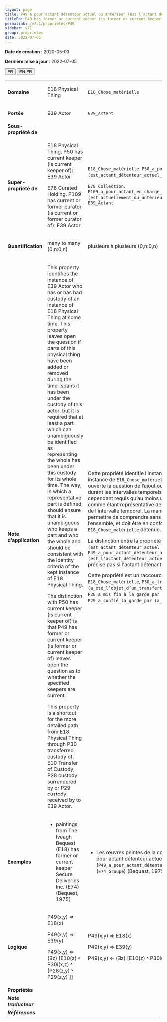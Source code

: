 ```yaml
---
layout: page
title: P49 a pour actant détenteur actuel ou antérieur (est l’actant détenteur actuel ou antérieur de)
titleEn: P49 has former or current keeper (is former or current keeper of) - a pour actant détenteur actuel ou antérieur (est l’actant détenteur actuel ou antérieur de)
permalink: /v7.1/proprietes/P49
sidebar: v71
group: proprietes
date: 2022-07-05
---
```


**Date de création** : 2020-05-03

**Dernière mise à jour** : 2022-07-05

<div class="lang-buttons">
  <button id="fr" class="activate">FR</button>
  <button id="en-fr">EN-FR</button>
</div>

<table>
				<tbody>
				<tr>
					<td><strong>Domaine</strong></td>
					<td class="en"><p>E18 Physical Thing</p>
							</td>
						<td><p><code class="language-plaintext highlighter-rouge">E18_Chose_matérielle</code></p>
							</td>
						</tr>
					<tr>
					<td><strong>Portée</strong></td>
					<td class="en"><p>E39 Actor</p>
							</td>
						<td><p><code class="language-plaintext highlighter-rouge">E39_Actant</code></p>
							</td>
						</tr>
					<tr>
					<td><strong>Sous-propriété de</strong></td>
					<td class="en"><p></p>
							</td>
						<td><p></p>
							</td>
						</tr>
					<tr>
					<td><strong>Super-propriété de</strong></td>
					<td class="en"><p>E18 Physical Thing. P50 has current keeper (is current keeper of): E39 Actor</p>
							<p>E78 Curated Holding. P109 has current or former curator (is current or former curator of): E39 Actor</p>
							</td>
						<td><p><code class="language-plaintext highlighter-rouge">E18_Chose_matérielle</code>. <code class="language-plaintext highlighter-rouge">P50_a_pour_actant_détenteur_actuel (est_actant_détenteur_actuel_de)</code> : <code class="language-plaintext highlighter-rouge">E39_Actant</code></p>
							<p><code class="language-plaintext highlighter-rouge">E78_Collection</code>. <code class="language-plaintext highlighter-rouge">P109_a_pour_actant_en_charge_de_la_collection_actuellement_ou_antérieurement (est_actuellement_ou_antérieurement_en_charge_de_la_collection_de)</code> : <code class="language-plaintext highlighter-rouge">E39_Actant</code></p>
							</td>
						</tr>
					<tr>
					<td><strong>Quantification</strong></td>
					<td class="en"><p>many to many (0,n:0,n)</p>
							</td>
						<td><p>plusieurs à plusieurs (0,n:0,n)</p>
							</td>
						</tr>
					<tr>
					<td><strong>Note d’application</strong></td>
					<td class="en"><p>This property identifies the instance of E39 Actor who has or has had custody of an instance of E18 Physical Thing at some time. This property leaves open the question if parts of this physical thing have been added or removed during the time-spans it has been under the custody of this actor, but it is required that at least a part which can unambiguously be identified as representing the whole has been under this custody for its whole time. The way, in which a representative part is defined, should ensure that it is unambiguous who keeps a part and who the whole and should be consistent with the identity criteria of the kept instance of E18 Physical Thing.</p>
							<p></p>
							<p>The distinction with P50 has current keeper (is current keeper of) is that P49 has former or current keeper (is former or current keeper of) leaves open the question as to whether the specified keepers are current.</p>
							<p></p>
							<p>This property is a shortcut for the more detailed path from E18 Physical Thing through P30 transferred custody of, E10 Transfer of Custody, P28 custody surrendered by or P29 custody received by to E39 Actor.</p>
							</td>
						<td><p>Cette propriété identifie l’instance de <code class="language-plaintext highlighter-rouge">E39_Actant</code> qui a ou a eu la garde d’une instance de <code class="language-plaintext highlighter-rouge">E18_Chose_matérielle</code> à un moment donné. Cette propriété laisse ouverte la question de l’ajout ou du retrait des parties de la chose matérielle durant les intervalles temporels où elle a été sous la garde de cet actant. Il est cependant requis qu’au moins une partie, qui peut être identifiée sans ambiguïté comme étant représentative de l’ensemble, a été sous cette garde durant la totalité de l’intervalle temporel. La manière dont une part représentative est définie doit permettre de comprendre sans ambiguïté qui est détenteur d’une part et de l’ensemble, et doit être en conformité avec les critères d’identité de l’instance de <code class="language-plaintext highlighter-rouge">E18_Chose_matérielle</code> détenue.</p>
							<p></p>
							<p>La distinction entre la propriété <code class="language-plaintext highlighter-rouge">P50_a_pour_actant_détenteur_actuel (est_actant_détenteur_actuel_de)</code> et la propriété <code class="language-plaintext highlighter-rouge">P49_a_pour_actant_détenteur_actuel_ou_antérieur (est_l'actant_détenteur_actuel_ou_antérieur_de)</code> est que cette dernière ne précise pas si l'actant détenant la chose matérielle est antérieur ou actuel.</p>
							<p></p>
							<p>Cette propriété est un raccourci du chemin sémantique plus détaillé suivant : <code class="language-plaintext highlighter-rouge">E18_Chose_matérielle</code>, <code class="language-plaintext highlighter-rouge">P30_a_transféré_la_garde_de (a_été_l’objet_d’un_transfert_de_garde_par)</code>, <code class="language-plaintext highlighter-rouge">E10_Transfert_de_la_garde</code>, <code class="language-plaintext highlighter-rouge">P28_a_mis_fin_à_la_garde_par (a_cédé_la_garde_par)</code> (ou <code class="language-plaintext highlighter-rouge">P29_a_confié_la_garde_par (a_reçu_la_garde_par)</code>), <code class="language-plaintext highlighter-rouge">E39_Actant</code>.</p>
							</td>
						</tr>
					<tr>
					<td><strong>Exemples</strong></td>
					<td class="en"><ul><li><p>paintings from The Iveagh Bequest (E18) has former or current keeper Secure Deliveries Inc. (E74) (Bequest, 1975)</p>
							</li>
									</ul></td>
						<td><ul><li><p>Les œuvres peintes de la collection Iveagh Bequest (<code class="language-plaintext highlighter-rouge">E19_Objet_matériel</code>) ont pour actant détenteur actuel ou antérieur (<code class="language-plaintext highlighter-rouge">P49_a_pour_actant_détenteur_actuel_ou_antérieur</code>) Secure Deliveries Inc. (<code class="language-plaintext highlighter-rouge">E74_Groupe</code>) (Bequest, 1975)</p>
							</li>
									</ul></td>
						</tr>
					<tr>
					<td><strong>Logique</strong></td>
					<td class="en"><p>P49(x,y) ⇒ E18(x)</p>
							<p>P49(x,y) ⇒ E39(y)</p>
							<p>P49(x,y) ⇐ (∃z) [E10(z) ˄ P30i(x,z) ˄ [P28(z,y) ˅ P29(z,y) ]]</p>
							</td>
						<td><p>P49(x,y) ⇒ E18(x)</p>
							<p>P49(x,y) ⇒ E39(y)</p>
							<p>P49(x,y) ⇐ (∃z) [E10(z) ˄ P30i(x,z) ˄ [P28(z,y) ˅ P29(z,y) ]]</p>
							</td>
						</tr>
					<tr>
					<td><strong>Propriétés</strong></td>
					<td class="en"><p></p>
							</td>
						<td><p></p>
							</td>
						</tr>
					<tr>
					<td><strong><em>Note traducteur</em></strong></td>
					<td colspan="2"><p></p>
							</td>
						</tr>
					<tr>
					<td><strong><em>Références</em></strong></td>
					<td colspan="2"><p><em></em></p>
							</td>
						</tr>
					</tbody>
				</table>
				